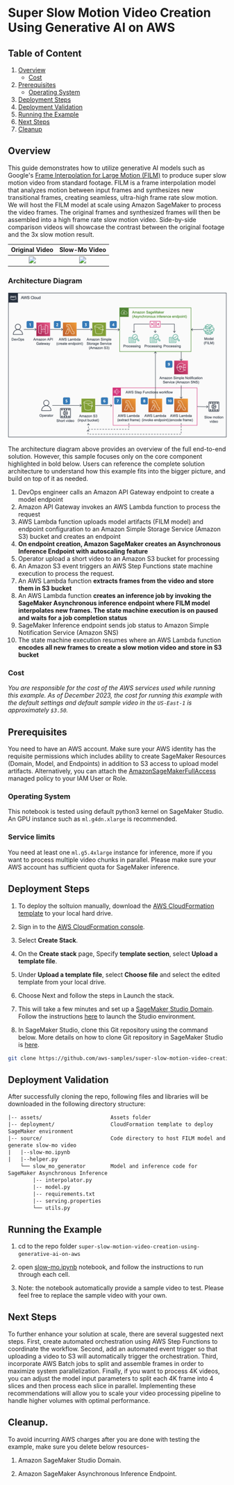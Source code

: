 # Super Slow Motion Video Creation Using Generative AI on AWS 

## Table of Content

1. [Overview](#overview)
    - [Cost](#cost)
2. [Prerequisites](#prerequisites)
    - [Operating System](#operating-system)
3. [Deployment Steps](#deployment-steps)
4. [Deployment Validation](#deployment-validation)
5. [Running the Example](#running-the-example)
6. [Next Steps](#next-steps)
7. [Cleanup](#cleanup)

## Overview

This guide demonstrates how to utilize generative AI models such as Google's [Frame Interpolation for Large Motion (FILM)](https://github.com/google-research/frame-interpolation) to produce super slow motion video from standard footage. FILM is a frame interpolation model that analyzes motion between input frames and synthesizes new transitional frames, creating seamless, ultra-high frame rate slow motion. We will host the FILM model at scale using Amazon SageMaker to process the video frames. The original frames and synthesized frames will then be assembled into a high frame rate slow motion video. Side-by-side comparison videos will showcase the contrast between the original footage and the 3x slow motion result.

Original Video          |  Slow-Mo Video
:-------------------------:|:-------------------------:
![](assets/original.gif)  |  ![](assets/slow-mo.gif)

### Architecture Diagram
![](assets/architecture-diagram.png)

The architecture diagram above provides an overview of the full end-to-end solution. However, this sample focuses only on the core component highlighted in bold below. Users can reference the complete solution architecture to understand how this example fits into the bigger picture, and build on top of it as needed.

1. DevOps engineer calls an Amazon API Gateway endpoint to create a model endpoint
2. Amazon API Gateway invokes an AWS Lambda function to process the request
3. AWS Lambda function uploads model artifacts (FILM model) and endpoint configuration to an Amazon Simple Storage Service (Amazon S3) bucket and creates an endpoint
4. **On endpoint creation, Amazon SageMaker creates an Asynchronous Inference Endpoint with autoscaling feature**
5. Operator upload a short video to an Amazon S3 bucket for processing
6. An Amazon S3 event triggers an AWS Step Functions state machine execution to process the request.
7. An AWS Lambda function **extracts frames from the video and store them in S3 bucket**
8. An AWS Lambda function **creates an inference job by invoking the SageMaker Asynchronous inference endpoint where FILM model interpolates new frames. The state machine execution is on paused and waits for a job completion status**
9. SageMaker Inference endpoint sends job status to Amazon Simple Notification Service (Amazon SNS)
10. The state machine execution resumes where an AWS Lambda function **encodes all new frames to create a slow motion video and store in S3 bucket**

### Cost
_You are responsible for the cost of the AWS services used while running this example. As of December 2023, the cost for running this example with the default settings and default sample video in the `US-East-1` is approximately `$3.50`._

## Prerequisites
You need to have an AWS account. Make sure your AWS identity has the requisite permissions which includes ability to create SageMaker Resources (Domain, Model, and Endpoints) in addition to S3 access to upload model artifacts. Alternatively, you can attach the [AmazonSageMakerFullAccess](https://docs.aws.amazon.com/sagemaker/latest/dg/security-iam-awsmanpol.html#security-iam-awsmanpol-AmazonSageMakerFullAccess) managed policy to your IAM User or Role.

### Operating System

This notebook is tested using default python3 kernel on SageMaker Studio. An GPU instance such as `ml.g4dn.xlarge` is recommended.

### Service limits

You need at least one `ml.g5.4xlarge` instance for inference, more if you want to process multiple video chunks in parallel. Please make sure your AWS account has sufficient quota for SageMaker inference.

## Deployment Steps

1. To deploy the soltuion manually, download the [AWS CloudFormation template](deployment/cfn_template.yaml) to your local hard drive.

2. Sign in to the [AWS CloudFormation console](https://console.aws.amazon.com/cloudformation/home).

3. Select **Create Stack**.

4. On the **Create stack** page, Specify **template section**, select **Upload a template file**.

5. Under **Upload a template file**, select **Choose file** and select the edited template from your local drive.

6. Choose Next and follow the steps in Launch the stack.
  
8. This will take a few minutes and set up a [SageMaker Studio Domain](https://docs.aws.amazon.com/sagemaker/latest/dg/sm-domain.html). Follow the instructions [here](https://docs.aws.amazon.com/sagemaker/latest/dg/studio-launch.html) to launch the Studio environment.

9. In SageMaker Studio, clone this Git repository using the command below. More details on how to clone Git repository in SageMaker Studio is [here](https://docs.aws.amazon.com/sagemaker/latest/dg/studio-tasks-git.html).

```bash
git clone https://github.com/aws-samples/super-slow-motion-video-creation-using-generative-ai-on-aws.git
```

## Deployment Validation

After successfully cloning the repo, following files and libraries will be downloaded in the following directory structure:

```
|-- assets/                      Assets folder
|-- deployment/                  CloudFormation template to deploy SageMaker environment
|-- source/                      Code directory to host FILM model and generate slow-mo video
|   |--slow-mo.ipynb
|   |--helper.py
    └── slow_mo_generator        Model and inference code for SageMaker Asynchronous Inference
        |-- interpolator.py
        |-- model.py
        |-- requirements.txt
        |-- serving.properties
        └── utils.py
```

## Running the Example

1. cd to the repo folder ```super-slow-motion-video-creation-using-generative-ai-on-aws```

2. open [slow-mo.ipynb](source/slow-mo.ipynb) notebook, and follow the instructions to run through each cell. 

3. Note: the notebook automatically provide a sample video to test. Please feel free to replace the sample video with your own.

## Next Steps
To further enhance your solution at scale, there are several suggested next steps. First, create automated orchestration using AWS Step Functions to coordinate the workflow. Second, add an automated event trigger so that uploading a video to S3 will automatically trigger the orchestration. Third, incorporate AWS Batch jobs to split and assemble frames in order to maximize system parallelization. Finally, if you want to process 4K videos, you can adjust the model input parameters to split each 4K frame into 4 slices and then process each slice in parallel. Implementing these recommendations will allow you to scale your video processing pipeline to handle higher volumes with optimal performance. 
## Cleanup.
To avoid incurring AWS charges after you are done with testing the example, make sure you delete below resources-

1.	Amazon SageMaker Studio Domain. 

2. 	Amazon SageMaker Asynchronous Inference Endpoint.
